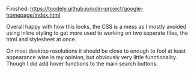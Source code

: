 
Finished: https://toodely.github.io/odin-project/google-homepage/index.html

Overall happy with how this looks, the CSS is a mess as I mostly avoided using inline styling to get more used to working on two seperate files, the html and stylesheet at once.

On most desktop resolutions it should be close to enough to fool at least appearance wise in my opinion, but obviously very little functionality. Though I did add hover functions to the main search buttons.
